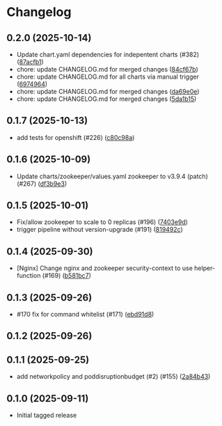 # Changelog


## 0.2.0 (2025-10-14)

* Update chart.yaml dependencies for indepentent charts (#382) ([87acfb1](https://github.com/CloudPirates-io/helm-charts/commit/87acfb1))
* chore: update CHANGELOG.md for merged changes ([84cf67b](https://github.com/CloudPirates-io/helm-charts/commit/84cf67b))
* chore: update CHANGELOG.md for all charts via manual trigger ([6974964](https://github.com/CloudPirates-io/helm-charts/commit/6974964))
* chore: update CHANGELOG.md for merged changes ([da69e0e](https://github.com/CloudPirates-io/helm-charts/commit/da69e0e))
* chore: update CHANGELOG.md for merged changes ([5da1b15](https://github.com/CloudPirates-io/helm-charts/commit/5da1b15))

## 0.1.7 (2025-10-13)

* add tests for openshift (#226) ([c80c98a](https://github.com/CloudPirates-io/helm-charts/commit/c80c98a))

## 0.1.6 (2025-10-09)

* Update charts/zookeeper/values.yaml zookeeper to v3.9.4 (patch) (#267) ([df3b9e3](https://github.com/CloudPirates-io/helm-charts/commit/df3b9e3))

## 0.1.5 (2025-10-01)

* Fix/allow zookeeper to scale to 0 replicas (#196) ([7403e9d](https://github.com/CloudPirates-io/helm-charts/commit/7403e9d))
* trigger pipeline without version-upgrade (#191) ([819492c](https://github.com/CloudPirates-io/helm-charts/commit/819492c))

## 0.1.4 (2025-09-30)

* [Nginx] Change nginx and zookeeper security-context to use helper-function (#169) ([b581bc7](https://github.com/CloudPirates-io/helm-charts/commit/b581bc7))

## 0.1.3 (2025-09-26)

* #170 fix for command whitelist (#171) ([ebd91d8](https://github.com/CloudPirates-io/helm-charts/commit/ebd91d8))

## 0.1.2 (2025-09-26)


## 0.1.1 (2025-09-25)

* add networkpolicy and poddisruptionbudget (#2) (#155) ([2a84b43](https://github.com/CloudPirates-io/helm-charts/commit/2a84b43))

## 0.1.0 (2025-09-11)

* Initial tagged release
